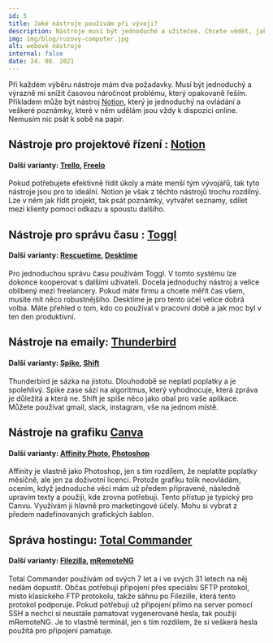 ```yaml
---
id: 5
title: Jaké nástroje používám při vývoji?
description: Nástroje musí být jednoduché a užitečné. Chcete vědět, jaké nástroje vám usnadní práci?
img: img/blog/ruzovy-computer.jpg
alt: webové nástroje
internal: false
date: 24. 08. 2021
---
```



Při každém výběru nástroje mám dva požadavky. Musí být jednoduchý a výrazně mi snížit časovou náročnost problému, který opakovaně řeším. Příkladem může být nástroj [Notion](https://www.notion.so/), který je jednoduchý na ovládání a veškeré poznámky, které v něm udělám jsou vždy k dispozici online. Nemusím nic psát k sobě na papír. 


## Nástroje pro projektové řízení : [Notion](https://www.notion.so/)
#### Další varianty: [Trello](https://www.trelo.com.com/), [Freelo](https://www.freelo.cz/) 
Pokud potřebujete efektivně řídit úkoly a máte menší tým vývojářů, tak tyto nástroje jsou pro to ideální. Notion je však z těchto nástrojů trochu rozdílný. Lze v něm jak řídit projekt, tak psát poznámky, vytvářet seznamy, sdílet mezi klienty pomocí odkazu a spoustu dalšího.

## Nástroje pro správu času : [Toggl](https://www.toggl.com) 
#### Další varianty: [Rescuetime](https://www.rescuetime.com/), [Desktime](https://desktime.com/)
Pro jednoduchou správu času používám Toggl. V tomto systému lze dokonce kooperovat s dalšími uživateli. Docela jednoduchý nástroj a velice oblíbený mezi freelancery. Pokud máte firmu a chcete měřit čas všem, musíte mít něco robustnějšího. Desktime je pro tento účel velice dobrá volba. Máte přehled o tom, kdo co používal v pracovní době a jak moc byl v ten den produktivní.

## Nástroje na emaily: [Thunderbird](https://www.thunderbird.net/cs/) 
#### Další varianty: [Spike](https://www.spikenow.com/), [Shift](https://tryshift.com/)
Thunderbird je sázka na jistotu. Dlouhodobě se neplatí poplatky a je spolehlivý. Spike zase sází na algoritmus, který vyhodnocuje, která zpráva je důležitá a která ne. Shift je spíše něco jako obal pro vaše aplikace. Můžete používat gmail, slack, instagram, vše na jednom místě.


## Nástroje na grafiku [Canva](https://www.canva.com/)
#### Další varianty: [Affinity Photo](https://affinity.serif.com/en-gb/), [Photoshop](https://www.adobe.com/cz/products/photoshop.html)
Affinity je vlastně jako Photoshop, jen s tím rozdílem, že neplatíte poplatky měsíčně, ale jen za doživotní licenci. Protože grafiku tolik neovládám, ocením, když jednoduché věci mám už předem připravené, následně upravím texty a použiji, kde zrovna potřebuji. Tento přístup je typický pro Canvu. Využívám ji hlavně pro marketingové účely. Mohu si vybrat z předem nadefinovaných grafických šablon. 

## Správa hostingu: [Total Commander](https://www.ghisler.com/)
#### Další varianty: [Filezilla](https://filezilla-project.org/), [mRemoteNG](https://mremoteng.org/)
 Total Commander používám od svých 7 let a i ve svých 31 letech na něj nedám dopustit. Občas potřebuji připojení přes speciální SFTP protokol, místo klasického FTP protokolu, takže sáhnu po Filezille, která tento protokol podporuje. Pokud potřebuji už připojení přímo na server pomocí SSH a nechci si neustále pamatovat vygenerované hesla, tak použiji mRemoteNG. Je to vlastně terminál, jen s tím rozdílem, že si veškerá hesla použitá pro připojení pamatuje.
